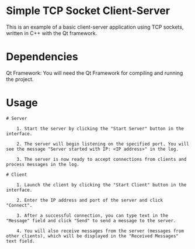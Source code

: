 # Simple TCP Socket Client-Server
This is an example of a basic client-server application using TCP sockets, written in C++ with the Qt framework.

# Dependencies
Qt Framework: You will need the Qt Framework for compiling and running the project.

# Usage

    # Server
    
        1. Start the server by clicking the "Start Server" button in the interface.

        2. The server will begin listening on the specified port. You will see the message "Server started with IP: <IP address>" in the log.

        3. The server is now ready to accept connections from clients and process messages in the log.

    # Client
    
        1. Launch the client by clicking the "Start Client" button in the interface.

        2. Enter the IP address and port of the server and click "Connect".

        3. After a successful connection, you can type text in the "Message" field and click "Send" to send a message to the server.

        4. You will also receive messages from the server (messages from other clients), which will be displayed in the "Received Messages" text field.

